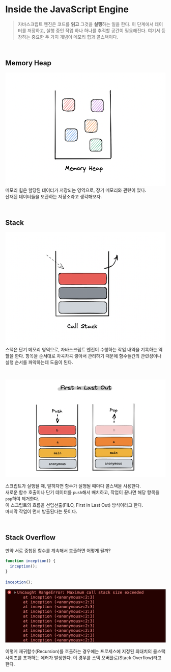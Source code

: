 # Inside the JavaScript Engine

> 자바스크립트 엔진은 코드를 **읽고** 그것을 **실행**하는 일을 한다. 이 단계에서 데이터를 저장하고, 실행 중인 작업 하나 하나를 추적할 공간이 필요해진다. 여기서 등장하는 중요한 두 가지 개념이 메모리 힙과 콜스택이다.

<br/>

## Memory Heap

![memory-heap](../../image/js-memory-heap.png)
메모리 힙은 할당된 데이터가 저장되는 영역으로, 장기 메모리와 관련이 있다.  
산재된 데이터들을 보관하는 저장소라고 생각해보자.

<br/>

## Stack

![Stack](../../image/js-stack.png)
스택은 단기 메모리 영역으로, 자바스크립트 엔진이 수행하는 작업 내역을 기록하는 역할을 한다.
항목을 순서대로 차곡차곡 쌓아서 관리하기 때문에 함수들간의 관련성이나 실행 순서를 파악하는데 도움이 된다.

<br/>

![Call-Stack](../../image/js-callstack.png)

스크립트가 실행될 때, 말하자면 함수가 실행될 때마다 콜스택을 사용한다.  
새로운 함수 호출이나 단기 데이터를 `push`해서 배치하고, 작업이 끝나면 해당 항목을 `pop`하여 제거한다.  
이 스크립트의 흐름을 선입선출(FILO, First in Last Out) 방식이라고 한다.  
마지막 작업이 먼저 방출된다는 뜻이다.

<br/>

## Stack Overflow

만약 서로 중첩된 함수를 계속해서 호출하면 어떻게 될까?

```js
function inception() {
  inception();
}

inception();
```

![Stack Overflow](../../image/js-stack-overflow.png)

이렇게 재귀함수(Recursion)를 호출하는 경우에는 프로세스에 지정된 최대치의 콜스택 사이즈를 초과하는 에러가 발생한다. 이 경우를 스택 오버플로(Stack Overflow)라고 한다.

<br/>
<br/>

